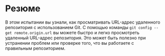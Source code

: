 # Резюме

В этом испытании вы узнали, как просматривать URL-адрес удаленного репозитория с использованием Git. С помощью команды `git config --get remote.origin.url` вы можете быстро и легко просмотреть удаленный URL-адрес репозитория. Это может быть полезно при устранении проблем или проверке того, что вы работаете с правильным репозиторием.
